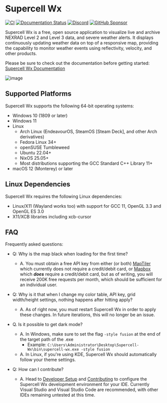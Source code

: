 # Supercell Wx

[![CI](https://github.com/dpaulat/supercell-wx/actions/workflows/ci.yml/badge.svg?branch=develop)](https://github.com/dpaulat/supercell-wx/actions/workflows/ci.yml)
[![Documentation Status](https://readthedocs.org/projects/supercell-wx/badge/?version=latest)](https://supercell-wx.readthedocs.io/en/latest/?badge=latest)
[![Discord](https://img.shields.io/badge/Discord-%235865F2.svg?style=flat&logo=discord&logoColor=white&labelColor=%235865f2)](https://discord.gg/vFMV76brwU)
[![GitHub Sponsor](https://img.shields.io/github/sponsors/dpaulat?label=Sponsor&logo=GitHub)](https://github.com/sponsors/dpaulat)

Supercell Wx is a free, open source application to visualize live and archive
NEXRAD Level 2 and Level 3 data, and severe weather alerts. It displays
continuously updating weather data on top of a responsive map, providing the
capability to monitor weather events using reflectivity, velocity, and other
products.

Please be sure to check out the documentation before getting started: [Supercell Wx Documentation](https://supercell-wx.rtfd.io/)

![image](https://supercell-wx.readthedocs.io/en/latest/_images/initial-setup-03-initial-configured-small.png)

## Supported Platforms

Supercell Wx supports the following 64-bit operating systems:

- Windows 10 (1809 or later)
- Windows 11
- Linux
  - Arch Linux (EndeavourOS, SteamOS [Steam Deck], and other Arch derivatives)
  - Fedora Linux 34+
  - openSUSE Tumbleweed
  - Ubuntu 22.04+
  - NixOS 25.05+
  - Most distributions supporting the GCC Standard C++ Library 11+
- macOS 12 (Monterey) or later

## Linux Dependencies

Supercell Wx requires the following Linux dependencies:

- Linux/X11 (Wayland works too) with support for GCC 11, OpenGL 3.3 and OpenGL ES 3.0
- X11/XCB libraries including xcb-cursor

## FAQ

Frequently asked questions:

- Q: Why is the map black when loading for the first time?

  - A. You must obtain a free API key from either (or both) [MapTiler](https://cloud.maptiler.com/auth/widget?next=https://cloud.maptiler.com/maps/) which currently does not require a credit/debit card, or [Mapbox](https://account.mapbox.com/) which ***does*** require a credit/debit card, but as of writing, you will receive 200K free requests per month, which should be sufficient for an individual user.

- Q: Why is it that when I change my color table, API key, grid width/height settings, nothing happens after hitting apply?

  - A. As of right now, you must restart Supercell Wx in order to apply these changes. In future iterations, this will no longer be an issue.

- Q. Is it possible to get dark mode?

  - A. In Windows, make sure to set the flag `-style fusion` at the end of the target path of the .exe
    - Example: `C:\Users\Administrator\Desktop\Supercell-Wx\bin\supercell-wx.exe -style fusion`
  - A. In Linux, if you're using KDE, Supercell Wx should automatically follow your theme settings.

- Q: How can I contribute?
  - A. Head to [Developer Setup](https://supercell-wx.readthedocs.io/en/stable/development/developer-setup.html) and [Contributing](CONTRIBUTING.md) to configure the Supercell Wx development environment for your IDE. Currently Visual Studio and Visual Studio Code are recommended, with other IDEs remaining untested at this time.
